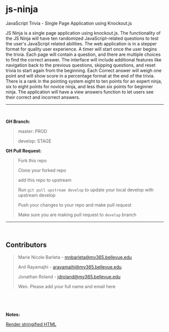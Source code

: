 # js-ninja

JavaScript Trivia - Single Page Application using Knockout.js

JS Ninja is a single page application using knockout.js. The functionality of the JS Ninja will have ten randomized JavaScript-related questions to test the user's JavaScript related abilities. The web application is in a stepper format for quality user experience. A timer will start once the user begins the trivia. Each page will contain a question, and there are multiple choices to find the correct answer. The interface will include additional features like navigation back to the previous questions, skipping questions, and reset trivia to start again from the beginning. Each Correct answer will weigh one point and will show score in a percentage format at the end of the trivia. There is a rank in the pointing system eight to ten points for an expert ninja, six to eight points for novice ninja, and less than six points for beginner ninja. The application will have a view answers function to let users see their correct and incorrect answers.

---

<br />

**GH Branch:**

> master: PROD
>
> develop: STAGE

**GH Pull Request:**

> Fork this repo
>
> Clone your forked repo
>
> add this repo to upstream
>
> Run `git pull upstream develop` to update your local develop with upstream develop
>
> Push your changes to your repo and make pull request
>
> Make sure you are making pull request to `develop` branch

---

<br />

## Contributors

> Marie Nicole Barleta - mnbarleta@my365.bellevue.edu
>
> Anil Rayamajhi - arayamajhi@my365.bellevue.edu
>
> Jonathan Roland - jdroland@my365.bellevue.edu
>
> Wen. Please add your full name and email here

## <br />

**Notes:**

[Render stringified HTML](https://gomakethings.com/rendering-content-with-vanilla-javascript/)

